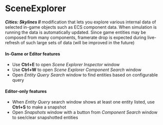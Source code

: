 # SceneExplorer

**_Cities: Skylines II_** modification that lets you explore various internal data of selected in-game objects such as ECS component data.
When simulation is running the data is automatically updated.
Since game entities may be composed from many components, framerate drop is expected during live-refresh of such large sets of data (will be improved in the future)

#### In-Game or Editor features
* Use **Ctrl+E** to open _Scene Explorer Inspector_ window
* Use **Ctrl+W** to open _Scene Explorer Component Search_ window
* Open _Entity Query Search_ window to find entities based on configurable query

#### Editor-only features
* When _Entity Query_ search window shows at least one entity listed, use **Ctrl+S** to make a snapshot
* Open _Snapshots_ window with a button from _Component Search_ window to see/clear snapshotted entities
